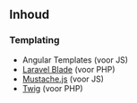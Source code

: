 Inhoud
------

### Templating

 - Angular Templates (voor JS)
 - [Laravel Blade](http://laravel.com/docs/master/blade) (voor PHP)
 - [Mustache.js](https://mustache.github.io) (voor JS)
 - [Twig](http://twig.sensiolabs.org) (voor PHP)